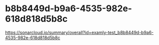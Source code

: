 # b8b8449d-b9a6-4535-982e-618d818d5b8c
https://sonarcloud.io/summary/overall?id=examly-test_b8b8449d-b9a6-4535-982e-618d818d5b8c
